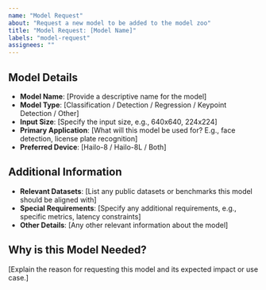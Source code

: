 ```yaml
---
name: "Model Request"
about: "Request a new model to be added to the model zoo"
title: "Model Request: [Model Name]"
labels: "model-request"
assignees: ""
---
```


## Model Details

- **Model Name**: [Provide a descriptive name for the model]
- **Model Type**: [Classification / Detection / Regression / Keypoint Detection / Other]
- **Input Size**: [Specify the input size, e.g., 640x640, 224x224]
- **Primary Application**: [What will this model be used for? E.g., face detection, license plate recognition]
- **Preferred Device**: [Hailo-8 / Hailo-8L / Both]

## Additional Information

- **Relevant Datasets**: [List any public datasets or benchmarks this model should be aligned with]
- **Special Requirements**: [Specify any additional requirements, e.g., specific metrics, latency constraints]
- **Other Details**: [Any other relevant information about the model]

## Why is this Model Needed?

[Explain the reason for requesting this model and its expected impact or use case.]
